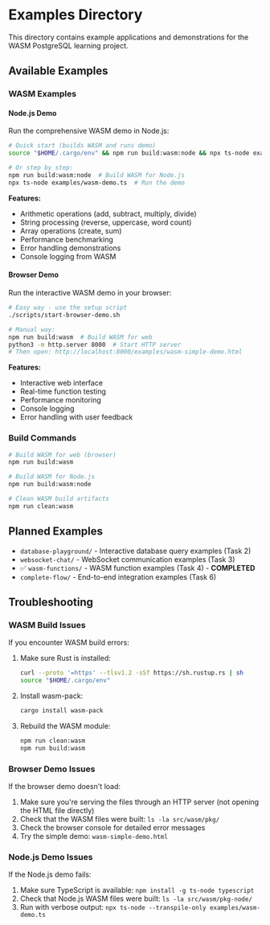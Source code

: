 # Examples Directory

This directory contains example applications and demonstrations for the WASM PostgreSQL learning project.

## Available Examples

### WASM Examples

#### Node.js Demo
Run the comprehensive WASM demo in Node.js:

```bash
# Quick start (builds WASM and runs demo)
source "$HOME/.cargo/env" && npm run build:wasm:node && npx ts-node examples/wasm-demo.ts

# Or step by step:
npm run build:wasm:node  # Build WASM for Node.js
npx ts-node examples/wasm-demo.ts  # Run the demo
```

**Features:**
- Arithmetic operations (add, subtract, multiply, divide)
- String processing (reverse, uppercase, word count)
- Array operations (create, sum)
- Performance benchmarking
- Error handling demonstrations
- Console logging from WASM

#### Browser Demo
Run the interactive WASM demo in your browser:

```bash
# Easy way - use the setup script
./scripts/start-browser-demo.sh

# Manual way:
npm run build:wasm  # Build WASM for web
python3 -m http.server 8000  # Start HTTP server
# Then open: http://localhost:8000/examples/wasm-simple-demo.html
```

**Features:**
- Interactive web interface
- Real-time function testing
- Performance monitoring
- Console logging
- Error handling with user feedback

### Build Commands

```bash
# Build WASM for web (browser)
npm run build:wasm

# Build WASM for Node.js
npm run build:wasm:node

# Clean WASM build artifacts
npm run clean:wasm
```

## Planned Examples

- `database-playground/` - Interactive database query examples (Task 2)
- `websocket-chat/` - WebSocket communication examples (Task 3)
- ✅ `wasm-functions/` - WASM function examples (Task 4) - **COMPLETED**
- `complete-flow/` - End-to-end integration examples (Task 6)

## Troubleshooting

### WASM Build Issues
If you encounter WASM build errors:

1. Make sure Rust is installed:
   ```bash
   curl --proto '=https' --tlsv1.2 -sSf https://sh.rustup.rs | sh
   source "$HOME/.cargo/env"
   ```

2. Install wasm-pack:
   ```bash
   cargo install wasm-pack
   ```

3. Rebuild the WASM module:
   ```bash
   npm run clean:wasm
   npm run build:wasm
   ```

### Browser Demo Issues
If the browser demo doesn't load:

1. Make sure you're serving the files through an HTTP server (not opening the HTML file directly)
2. Check that the WASM files were built: `ls -la src/wasm/pkg/`
3. Check the browser console for detailed error messages
4. Try the simple demo: `wasm-simple-demo.html`

### Node.js Demo Issues
If the Node.js demo fails:

1. Make sure TypeScript is available: `npm install -g ts-node typescript`
2. Check that Node.js WASM files were built: `ls -la src/wasm/pkg-node/`
3. Run with verbose output: `npx ts-node --transpile-only examples/wasm-demo.ts`